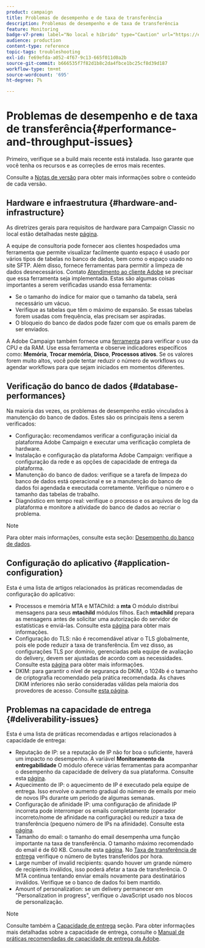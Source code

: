```yaml
---
product: campaign
title: Problemas de desempenho e de taxa de transferência
description: Problemas de desempenho e de taxa de transferência
feature: Monitoring
badge-v7-prem: label="No local e híbrido" type="Caution" url="https://experienceleague.adobe.com/docs/campaign-classic/using/installing-campaign-classic/architecture-and-hosting-models/hosting-models-lp/hosting-models.html?lang=pt-BR" tooltip="Aplica-se somente a implantações locais e híbridas"
audience: production
content-type: reference
topic-tags: troubleshooting
exl-id: fe69efda-a052-4f67-9c13-665f011d0a2b
source-git-commit: b666535f7f82d1b8c2da4fbce1bc25cf8d39d187
workflow-type: tm+mt
source-wordcount: '695'
ht-degree: 7%

---
```


# Problemas de desempenho e de taxa de transferência{#performance-and-throughput-issues}



Primeiro, verifique se a build mais recente está instalada. Isso garante que você tenha os recursos e as correções de erros mais recentes.

Consulte a [Notas de versão](../../rn/using/latest-release.md) para obter mais informações sobre o conteúdo de cada versão.

## Hardware e infraestrutura {#hardware-and-infrastructure}

As diretrizes gerais para requisitos de hardware para Campaign Classic no local estão detalhadas neste [página](https://helpx.adobe.com/br/campaign/kb/hardware-sizing-guide.html).

A equipe de consultoria pode fornecer aos clientes hospedados uma ferramenta que permite visualizar facilmente quanto espaço é usado por vários tipos de tabelas no banco de dados, bem como o espaço usado no site SFTP. Além disso, fornece ferramentas para permitir a limpeza de dados desnecessários. Contato [Atendimento ao cliente Adobe](https://helpx.adobe.com/br/enterprise/admin-guide.html/enterprise/using/support-for-experience-cloud.ug.html) se precisar que essa ferramenta seja implementada. Estas são algumas coisas importantes a serem verificadas usando essa ferramenta:

* Se o tamanho do índice for maior que o tamanho da tabela, será necessário um vácuo.
* Verifique as tabelas que têm o máximo de expansão. Se essas tabelas forem usadas com frequência, elas precisam ser aspiradas.
* O bloqueio do banco de dados pode fazer com que os emails parem de ser enviados.

A Adobe Campaign também fornece uma [ferramenta](../../production/using/monitoring-processes.md#manual-monitoring) para verificar o uso da CPU e da RAM. Use essa ferramenta e observe indicadores específicos como: **Memória**, **Trocar memória**, **Disco**, **Processos ativos**. Se os valores forem muito altos, você pode tentar reduzir o número de workflows ou agendar workflows para que sejam iniciados em momentos diferentes.

## Verificação do banco de dados {#database-performances}

Na maioria das vezes, os problemas de desempenho estão vinculados à manutenção do banco de dados. Estes são os principais itens a serem verificados:

* Configuração: recomendamos verificar a configuração inicial da plataforma Adobe Campaign e executar uma verificação completa de hardware.
* Instalação e configuração da plataforma Adobe Campaign: verifique a configuração da rede e as opções de capacidade de entrega da plataforma.
* Manutenção do banco de dados: verifique se a tarefa de limpeza do banco de dados está operacional e se a manutenção do banco de dados foi agendada e executada corretamente. Verifique o número e o tamanho das tabelas de trabalho.
* Diagnóstico em tempo real: verifique o processo e os arquivos de log da plataforma e monitore a atividade do banco de dados ao recriar o problema.

>[!NOTE]
>
>Para obter mais informações, consulte esta seção: [Desempenho do banco de dados](../../production/using/database-performances.md).

## Configuração do aplicativo {#application-configuration}

Esta é uma lista de artigos relacionados às práticas recomendadas de configuração do aplicativo:

* Processos e memória MTA e MTAChild: a **mta** O módulo distribui mensagens para seus **mtachild** módulos filhos. Each **mtachild** prepara as mensagens antes de solicitar uma autorização do servidor de estatísticas e enviá-las. Consulte esta [página](../../installation/using/email-deliverability.md) para obter mais informações.
* Configuração do TLS: não é recomendável ativar o TLS globalmente, pois ele pode reduzir a taxa de transferência. Em vez disso, as configurações TLS por domínio, gerenciadas pela equipe de avaliação do delivery, devem ser ajustadas de acordo com as necessidades. Consulte esta [página](../../installation/using/email-deliverability.md#mx-configuration) para obter mais informações.
* DKIM: para garantir o nível de segurança do DKIM, o 1024b é o tamanho de criptografia recomendado pela prática recomendada. As chaves DKIM inferiores não serão consideradas válidas pela maioria dos provedores de acesso. Consulte [esta página](https://experienceleague.adobe.com/docs/deliverability-learn/deliverability-best-practice-guide/transition-process/infrastructure.html?lang=pt-BR#authentication).

## Problemas na capacidade de entrega {#deliverability-issues}

Esta é uma lista de práticas recomendadas e artigos relacionados à capacidade de entrega:

* Reputação de IP: se a reputação de IP não for boa o suficiente, haverá um impacto no desempenho. A variável **Monitoramento da entregabilidade** O módulo oferece várias ferramentas para acompanhar o desempenho da capacidade de delivery da sua plataforma. Consulte esta [página](../../delivery/using/monitoring-deliverability.md).
* Aquecimento de IP: o aquecimento de IP é executado pela equipe de entrega. Isso envolve o aumento gradual do número de emails por meio de novos IPs durante um período de algumas semanas.
* Configuração de afinidade IP: uma configuração de afinidade IP incorreta pode interromper os emails completamente (operador incorreto/nome de afinidade na configuração) ou reduzir a taxa de transferência (pequeno número de IPs na afinidade). Consulte esta [página](../../installation/using/email-deliverability.md#list-of-ip-addresses-to-use).
* Tamanho do email: o tamanho do email desempenha uma função importante na taxa de transferência. O tamanho máximo recomendado do email é de 60 KB. Consulte esta [página](https://helpx.adobe.com/legal/product-descriptions/campaign.html). No [Taxa de transferência de entrega](../../reporting/using/global-reports.md#delivery-throughput) verifique o número de bytes transferidos por hora.
* Large number of invalid recipients: quando houver um grande número de recipients inválidos, isso poderá afetar a taxa de transferência. O MTA continua tentando enviar emails novamente para destinatários inválidos. Verifique se o banco de dados foi bem mantido.
* Amount of personalization: se um delivery permanecer em &quot;Personalization in progress&quot;, verifique o JavaScript usado nos blocos de personalização.

>[!NOTE]
>
>Consulte também a [Capacidade de entrega](../../delivery/using/about-deliverability.md) seção. Para obter informações mais detalhadas sobre a capacidade de entrega, consulte o [Manual de práticas recomendadas de capacidade de entrega da Adobe](https://experienceleague.adobe.com/docs/deliverability-learn/deliverability-best-practice-guide/introduction.html?lang=pt-BR).
